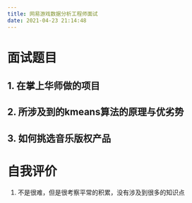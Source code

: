 ```yaml
---
title: 网易游戏数据分析工程师面试
date: 2021-04-23 21:14:48
---
```

# 面试题目

## 1. 在掌上华师做的项目

## 2. 所涉及到的kmeans算法的原理与优劣势

## 3. 如何挑选音乐版权产品

# 自我评价

1. 不是很难，但是很考察平常的积累，没有涉及到很多的知识点